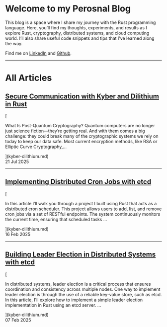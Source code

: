 # Welcome to my Perosnal Blog

This blog is a space where I share my journey with the Rust programming language. Here, you’ll find my thoughts, experiments, and results as I explore Rust, cryptography, distributed systems, and cloud computing world. I’ll also share useful code snippets and tips that I’ve learned along the way. 

Find me on [LinkedIn](https://www.linkedin.com/in/bayramk/) and [Github](https://github.com/fade2black).

---

# All Articles

## [Secure Communication with Kyber and Dilithium in Rust](kyber-dilithium.md)

[<div class="abstract">
What Is Post-Quantum Cryptography? Quantum computers are no longer just science fiction—they’re getting real. And with them comes a big challenge: they could break many of the cryptographic systems we rely on today to keep our data safe. Most current encryption methods, like RSA or Elliptic Curve Cryptography,...
</div>](kyber-dilithium.md)
<div class="date-published">21 Jul 2025</div>

---

## [Implementing Distributed Cron Jobs with etcd](kyber-dilithium.md)

[<div class="abstract">
In this article I’ll walk you through a project I built using Rust that acts as a distributed cron scheduler. This project allows users to add, list, and remove cron jobs via a set of RESTful endpoints. The system continuously monitors the current time, ensuring that scheduled tasks ...
</div>](kyber-dilithium.md)
<div class="date-published">16 Feb 2025</div>

---

## [Building Leader Election in Distributed Systems with etcd](leader-election.md)

[<div class="abstract">
In distributed systems, leader election is a critical process that ensures coordination and consistency across multiple nodes. One way to implement leader election is through the use of a reliable key-value store, such as etcd. In this article, I'll explore how to implement a simple leader election implementation in Rust using an etcd server. ...
</div>](kyber-dilithium.md)
<div class="date-published">07 Feb 2025</div>
